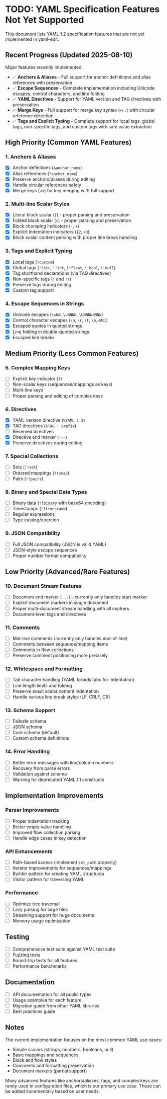 # TODO: YAML Specification Features Not Yet Supported

This document lists YAML 1.2 specification features that are not yet implemented in yaml-edit.

## Recent Progress (Updated 2025-08-10)

Major features recently implemented:
- ✅ **Anchors & Aliases** - Full support for anchor definitions and alias references with preservation
- ✅ **Escape Sequences** - Complete implementation including Unicode escapes, control characters, and line folding
- ✅ **YAML Directives** - Support for YAML version and TAG directives with preservation
- ✅ **Merge Keys** - Full support for merge key syntax (`<<:`) with circular reference detection
- ✅ **Tags and Explicit Typing** - Complete support for local tags, global tags, non-specific tags, and custom tags with safe value extraction

## High Priority (Common YAML Features)

### 1. Anchors & Aliases
- [x] Anchor definitions (`&anchor_name`)
- [x] Alias references (`*anchor_name`)
- [x] Preserve anchors/aliases during editing
- [x] Handle circular references safely
- [x] Merge keys (`<<`) for key merging with full support

### 2. Multi-line Scalar Styles
- [x] Literal block scalar (`|`) - proper parsing and preservation
- [x] Folded block scalar (`>`) - proper parsing and preservation
- [x] Block chomping indicators (`-`, `+`)
- [x] Explicit indentation indicators (`|2`, `>3`)
- [x] Block scalar content parsing with proper line break handling

### 3. Tags and Explicit Typing
- [x] Local tags (`!custom`)
- [x] Global tags (`!!str`, `!!int`, `!!float`, `!!bool`, `!!null`)
- [x] Tag shorthand declarations (via TAG directives)
- [x] Non-specific tags (`!` and `!!`)
- [x] Preserve tags during editing
- [x] Custom tag support

### 4. Escape Sequences in Strings
- [x] Unicode escapes (`\xNN`, `\uNNNN`, `\UNNNNNNNN`)
- [x] Control character escapes (`\n`, `\r`, `\t`, `\b`, etc.)
- [x] Escaped quotes in quoted strings
- [x] Line folding in double-quoted strings
- [x] Escaped line breaks

## Medium Priority (Less Common Features)

### 5. Complex Mapping Keys
- [ ] Explicit key indicator (`?`)
- [ ] Non-scalar keys (sequences/mappings as keys)
- [ ] Multi-line keys
- [ ] Proper parsing and editing of complex keys

### 6. Directives
- [x] YAML version directive (`%YAML 1.2`)
- [x] TAG directives (`%TAG ! prefix`)
- [ ] Reserved directives
- [x] Directive end marker (`---`)
- [x] Preserve directives during editing

### 7. Special Collections
- [ ] Sets (`!!set`)
- [ ] Ordered mappings (`!!omap`)
- [ ] Pairs (`!!pairs`)

### 8. Binary and Special Data Types
- [ ] Binary data (`!!binary` with base64 encoding)
- [ ] Timestamps (`!!timestamp`)
- [ ] Regular expressions
- [ ] Type casting/coercion

### 9. JSON Compatibility
- [ ] Full JSON compatibility (JSON is valid YAML)
- [ ] JSON-style escape sequences
- [ ] Proper number format compatibility

## Low Priority (Advanced/Rare Features)

### 10. Document Stream Features
- [ ] Document end marker (`...`) - currently only handles start marker
- [ ] Explicit document markers in single document
- [ ] Proper multi-document stream handling with all markers
- [ ] Document-level tags and directives

### 11. Comments
- [ ] Mid-line comments (currently only handles end-of-line)
- [ ] Comments between sequence/mapping items
- [ ] Comments in flow collections
- [ ] Preserve comment positioning more precisely

### 12. Whitespace and Formatting
- [ ] Tab character handling (YAML forbids tabs for indentation)
- [ ] Line length limits and folding
- [ ] Preserve exact scalar content indentation
- [ ] Handle various line break styles (LF, CRLF, CR)

### 13. Schema Support
- [ ] Failsafe schema
- [ ] JSON schema
- [ ] Core schema (default)
- [ ] Custom schema definitions

### 14. Error Handling
- [ ] Better error messages with line/column numbers
- [ ] Recovery from parse errors
- [ ] Validation against schema
- [ ] Warning for deprecated YAML 1.1 constructs

## Implementation Improvements

### Parser Improvements
- [ ] Proper indentation tracking
- [ ] Better empty value handling
- [ ] Improved flow collection parsing
- [ ] Handle edge cases in key detection

### API Enhancements
- [ ] Path-based access (implement `set_path` properly)
- [ ] Iterator improvements for sequences/mappings
- [ ] Builder pattern for creating YAML structures
- [ ] Visitor pattern for traversing YAML

### Performance
- [ ] Optimize tree traversal
- [ ] Lazy parsing for large files
- [ ] Streaming support for huge documents
- [ ] Memory usage optimization

## Testing
- [ ] Comprehensive test suite against YAML test suite
- [ ] Fuzzing tests
- [ ] Round-trip tests for all features
- [ ] Performance benchmarks

## Documentation
- [ ] API documentation for all public types
- [ ] Usage examples for each feature
- [ ] Migration guide from other YAML libraries
- [ ] Best practices guide

## Notes

The current implementation focuses on the most common YAML use cases:
- Simple scalars (strings, numbers, booleans, null)
- Basic mappings and sequences
- Block and flow styles
- Comments and formatting preservation
- Document markers (partial support)

Many advanced features like anchors/aliases, tags, and complex keys are rarely used in configuration files, which is our primary use case. These can be added incrementally based on user needs.